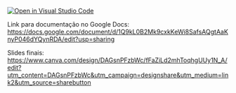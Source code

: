 [![Open in Visual Studio Code](https://classroom.github.com/assets/open-in-vscode-2e0aaae1b6195c2367325f4f02e2d04e9abb55f0b24a779b69b11b9e10269abc.svg)](https://classroom.github.com/online_ide?assignment_repo_id=19488614&assignment_repo_type=AssignmentRepo)

Link para documentação no Google Docs: https://docs.google.com/document/d/1Q9kL0B2Mk9cxkKeWi8SafsAQgtAaKnyP046dYQynRDA/edit?usp=sharing

Slides finais: https://www.canva.com/design/DAGsnPFzbWc/fFaZiLd2mhToqhgUUy1N_A/edit?utm_content=DAGsnPFzbWc&utm_campaign=designshare&utm_medium=link2&utm_source=sharebutton
